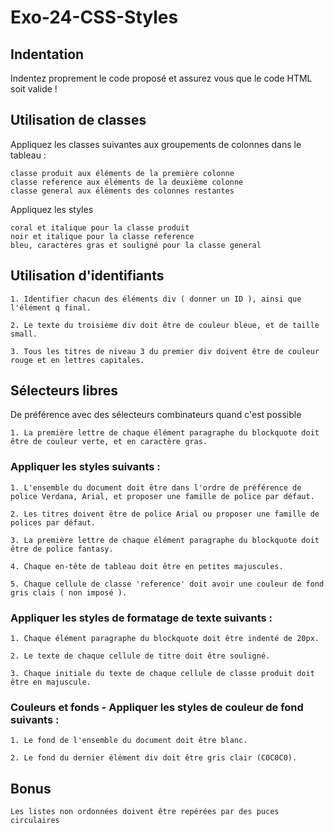 # Exo-24-CSS-Styles

## Indentation

Indentez proprement le code proposé et assurez vous que le code HTML soit valide !


## Utilisation de classes

Appliquez les classes suivantes aux groupements de colonnes dans le tableau :

    classe produit aux éléments de la première colonne
    classe reference aux éléments de la deuxième colonne
    classe general aux éléments des colonnes restantes

Appliquez les styles

    coral et italique pour la classe produit
    noir et italique pour la classe reference
    bleu, caractères gras et souligné pour la classe general

## Utilisation d'identifiants

    1. Identifier chacun des éléments div ( donner un ID ), ainsi que l'élément q final.

    2. Le texte du troisième div doit être de couleur bleue, et de taille small.

    3. Tous les titres de niveau 3 du premier div doivent être de couleur rouge et en lettres capitales.

## Sélecteurs libres

De préférence avec des sélecteurs combinateurs quand c'est possible

    1. La première lettre de chaque élément paragraphe du blockquote doit être de couleur verte, et en caractère gras.


### Appliquer les styles suivants :

    1. L'ensemble du document doit être dans l'ordre de préférence de police Verdana, Arial, et proposer une famille de police par défaut.
    
    2. Les titres doivent être de police Arial ou proposer une famille de polices par défaut.
    
    3. La première lettre de chaque élément paragraphe du blockquote doit être de police fantasy.
    
    4. Chaque en-tête de tableau doit être en petites majuscules.
    
    5. Chaque cellule de classe 'reference' doit avoir une couleur de fond gris clais ( non imposé ).

### Appliquer les styles de formatage de texte suivants :

    1. Chaque élément paragraphe du blockquote doit être indenté de 20px.
    
    2. Le texte de chaque cellule de titre doit être souligné.
    
    3. Chaque initiale du texte de chaque cellule de classe produit doit être en majuscule.

### Couleurs et fonds - Appliquer les styles de couleur de fond suivants :

    1. Le fond de l'ensemble du document doit être blanc.
    
    2. Le fond du dernier élément div doit être gris clair (C0C0C0).

## Bonus

    Les listes non ordonnées doivent être repérées par des puces circulaires
